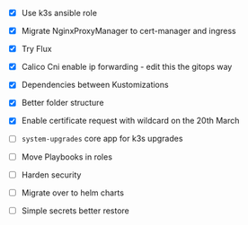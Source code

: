- [x] Use k3s ansible role
- [x] Migrate NginxProxyManager to cert-manager and ingress
- [x] Try Flux
- [x] Calico Cni enable ip forwarding - edit this the gitops way
- [x] Dependencies between Kustomizations
- [x] Better folder structure
- [x] Enable certificate request with wildcard on the 20th March
- [ ] `system-upgrades` core app for k3s upgrades
- [ ] Move Playbooks in roles
- [ ] Harden security
- [ ] Migrate over to helm charts
- [ ] Simple secrets better restore 

